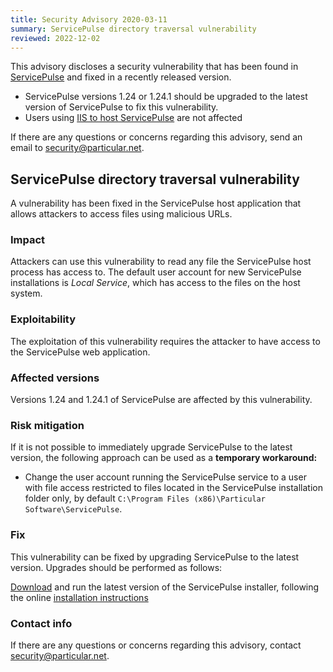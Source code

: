 ```yaml
---
title: Security Advisory 2020-03-11
summary: ServicePulse directory traversal vulnerability
reviewed: 2022-12-02
---
```


This advisory discloses a security vulnerability that has been found in [ServicePulse](/servicepulse/) and fixed in a recently released version.

 * ServicePulse versions 1.24 or 1.24.1 should be upgraded to the latest version of ServicePulse to fix this vulnerability.
 * Users using [IIS to host ServicePulse](/servicepulse/install-servicepulse-in-iis.md) are not affected

If there are any questions or concerns regarding this advisory, send an email to [security@particular.net](mailto://security@particular.net).

## ServicePulse directory traversal vulnerability

A vulnerability has been fixed in the ServicePulse host application that allows attackers to access files using malicious URLs.

### Impact

Attackers can use this vulnerability to read any file the ServicePulse host process has access to. The default user account for new ServicePulse installations is _Local Service_, which has access to the files on the host system.

### Exploitability

The exploitation of this vulnerability requires the attacker to have access to the ServicePulse web application.

### Affected versions

Versions 1.24 and 1.24.1 of ServicePulse are affected by this vulnerability.

### Risk mitigation

If it is not possible to immediately upgrade ServicePulse to the latest version, the following approach can be used as a **temporary workaround:**

- Change the user account running the ServicePulse service to a user with file access restricted to files located in the ServicePulse installation folder only, by default `C:\Program Files (x86)\Particular Software\ServicePulse`.

### Fix

This vulnerability can be fixed by upgrading ServicePulse to the latest version. Upgrades should be performed as follows:

[Download](https://particular.net/start-servicepulse-download) and run the latest version of the ServicePulse installer, following the online [installation instructions](/servicepulse/installation.md#installation)


### Contact info

If there are any questions or concerns regarding this advisory, contact [security@particular.net](mailto://security@particular.net).
